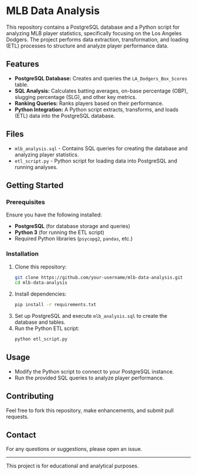 # MLB Data Analysis

This repository contains a PostgreSQL database and a Python script for analyzing MLB player statistics, specifically focusing on the Los Angeles Dodgers. The project performs data extraction, transformation, and loading (ETL) processes to structure and analyze player performance data.

## Features

- **PostgreSQL Database:** Creates and queries the `LA_Dodgers_Box_Scores` table.
- **SQL Analysis:** Calculates batting averages, on-base percentage (OBP), slugging percentage (SLG), and other key metrics.
- **Ranking Queries:** Ranks players based on their performance.
- **Python Integration:** A Python script extracts, transforms, and loads (ETL) data into the PostgreSQL database.

## Files

- `mlb_analysis.sql` - Contains SQL queries for creating the database and analyzing player statistics.
- `etl_script.py` - Python script for loading data into PostgreSQL and running analyses.

## Getting Started

### Prerequisites

Ensure you have the following installed:
- **PostgreSQL** (for database storage and queries)
- **Python 3** (for running the ETL script)
- Required Python libraries (`psycopg2`, `pandas`, etc.)

### Installation

1. Clone this repository:
   ```bash
   git clone https://github.com/your-username/mlb-data-analysis.git
   cd mlb-data-analysis
   ```
2. Install dependencies:
   ```bash
   pip install -r requirements.txt
   ```
3. Set up PostgreSQL and execute `mlb_analysis.sql` to create the database and tables.
4. Run the Python ETL script:
   ```bash
   python etl_script.py
   ```

## Usage

- Modify the Python script to connect to your PostgreSQL instance.
- Run the provided SQL queries to analyze player performance.

## Contributing

Feel free to fork this repository, make enhancements, and submit pull requests.

## Contact

For any questions or suggestions, please open an issue.

---

This project is for educational and analytical purposes.
